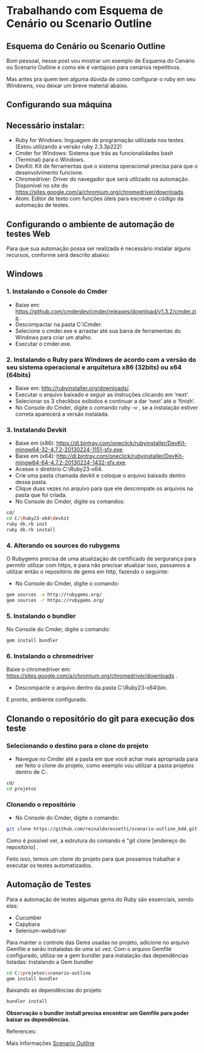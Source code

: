 <h1>Trabalhando com Esquema de Cenário ou Scenario Outline</h1>

Esquema do Cenário ou Scenario Outline
-------------------------
Bom pessoal, nesse post vou mostrar um exemplo de Esquema do Cenário ou Scenario Outline e como ele é vantajoso para cenários repetitivos.

Mas antes pra quem tem alguma dúvida de como configurar o ruby em seu Windowns, vou deixar um breve material abaixo.

Configurando sua máquina
-------------------------
Necessário instalar:
-----------------------

*	Ruby for Windows: linguagem de programação utilizada nos testes.(Estou utilizando a versão ruby 2.3.3p222)
*	Cmder for Windows: Sistema que trás as funcionalidades bash (Terminal) para o Windows.
*	DevKit: Kit de ferramentas que o sistema operacional precisa para que o desenvolvimento funcione.
*	Chromedriver: Driver do navegador que será utilizado na automação. Disponível no site do <https://sites.google.com/a/chromium.org/chromedriver/downloads>.
*	Atom: Editor de texto com funções úteis para escrever o código da automação de testes.


Configurando o ambiente de automação de testes Web
------------------------------------------------------------

Para que sua automação possa ser realizada é necessário instalar alguns recursos, conforme será descrito abaixo:

Windows
--------

<h3>1. Instalando o Console do Cmder</h3>

*	Baixe em: <https://github.com/cmderdev/cmder/releases/download/v1.3.2/cmder.zip> .
*	Descompactar na pasta C:\Cmder.
*	Selecione o cmder.exe e arrastar até sua barra de ferramentas do Windows para criar um atalho.
*	Executar o cmder.exe.

<h3>2. Instalando o Ruby para Windows de acordo com a versão do seu sistema operacional e arquitetura x86 (32bits) ou x64 (64bits)</h3>

*	Baixe em: <http://rubyinstaller.org/downloads/>.
*	Executar o arquivo baixado e seguir as instruções clicando em ‘next’.
* Selecionar os 3 checkbox exibidos e continuar a dar ‘next’ até o ‘finish’.
*	No Console do Cmder, digite o comando ruby –v , se a instalação estiver correta aparecerá a versão instalada.

<h3>3. Instalando Devkit</h3>

*	Baixe em (x86): <https://dl.bintray.com/oneclick/rubyinstaller/DevKit-mingw64-32-4.7.2-20130224-1151-sfx.exe>.
* Baixe em (x64): <http://dl.bintray.com/oneclick/rubyinstaller/DevKit-mingw64-64-4.7.2-20130224-1432-sfx.exe>.
*	Acesse o diretório C:\Ruby23-x64.
*	Crie uma pasta chamada devkit e coloque o arquivo baixado dentro dessa pasta.
*	Clique duas vezes no arquivo para que ele descompate os arquivos na pasta que foi criada.
*	No Console do Cmder, digite os comandos:

```bash
cd/
cd C:\Ruby23-x64\devkit
ruby dk.rb init
ruby dk.rb install
```

<h3>4. Alterando os sources do rubygems</h3>

O Rubygems precisa de uma atualização de certificado de sergurança para permitir utilizar com https,
e para não precisar atualizar isso, passamos a utilizar então o repositório de gems em http, fazendo o
seguinte:
*	No Console do Cmder, digite o comando:
```bash
gem sources -a http://rubygems.org/
gem sources -r https://rubygems.org/
```

<h3>5. Instalando o bundler</h3>

No Console do Cmder, digite o comando:
```bash
gem install bundler
```

<h3>6. Instalando o chromedriver</h3>

Baixe o chromedriver em: <https://sites.google.com/a/chromium.org/chromedriver/downloads> .
*	Descompacte o arquivo dentro da pasta C:\Ruby23-x64\bin.

E pronto, ambiente configurado.

Clonando o repositório do git para execução dos teste
------------------------------------------------------

<h3>Selecionando o destino para o clone do projeto</h3>

*	Navegue no Cmder até a pasta em que você achar mais apropriada para ser feito o clone do projeto, como exemplo vou utilizar a pasta projetos dentro de C:.
```bash
cd/
cd projetos
```

<h3>Clonando o repositório </h3>

*	No Console do Cmder, digite o comando:

````bash
git clone https://github.com/reinaldorossetti/scenario-outline_bdd.git
````
Como é possível ver, a estrutura do comando é "git clone [endereço do repositório] .

Feito isso, temos um clone do projeto para que possamos trabalhar e executar os testes automatizados.


Automação de Testes
--------------------

Para a automação de testes algumas gems do Ruby são essenciais, sendo elas:
*	Cucumber
*	Capybara
*	Selenium-webdriver

Para manter o controle das Gems usadas no projeto, adicione no arquivo Gemfile e serão instaladas de uma só vez.
Com o arquivo Gemfile configurado, utiliza-se a gem bundler para instalação das dependências listadas:
Instalando a Gem bundler
```bash
cd C:\projetos\scenario-outline
gem install bundler
```

Baixando as dependências do projeto
```bash
bundler install
```

**Observação o bundler install precisa encontrar um Gemfile para poder baixar as dependências.**



References:

Mais Informações [Scenario Outline](https://github.com/felipeqa/scenario-outline)

